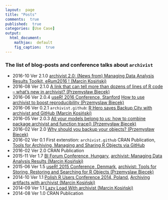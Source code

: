 ```yaml
---
layout:  page
title: "Posts"
comments:  true
published:  true
categories: [Use Case]
output:
  html_document:
    mathjax:  default
    fig_caption:  true
---
```


	
###  The list of blog-posts and conference talks about `archivist`

- 2016-10 Ver 2.1.0 [archivist 2.0: (News from)
Managing Data Analysis Results Toolkit, eRum2016 ! (Marcin Kosiński)](http://r-addict.com/eRum2016/#/)
- 2016-08 Ver 2.1.0 [A link that can tell more than dozens of lines of R code – what’s new in archivist? (Przemysław Biecek)](https://www.r-bloggers.com/a-link-that-can-tell-more-than-dozens-of-lines-of-r-code-whats-new-in-archivist/)
- 2016-06 Ver 2.0.4 [useR! 2016 Conference, Stanford](http://user2016.org/) [How to use archivist
to boost reproducibility (Przemyslaw Biecek)](https://channel9.msdn.com/Events/useR-international-R-User-conference/useR2016/How-to-use-the-archivist-package-to-boost-reproducibility-of-your-research)
- 2016-06 Ver 0.2.1 `archivist.github`: [R Hero saves Backup City with archivist and GitHub (Marcin Kosiński)](http://www.r-bloggers.com/r-hero-saves-backup-city-with-archivist-and-github/)
- 2016-05 Ver 2.0.3 [All your models belong to us: how to combine package archivist and function trace() (Przemysław Biecek)](http://www.r-bloggers.com/all-your-models-belong-to-us-how-to-combine-package-archivist-and-function-trace/)
- 2016-02 Ver 2.0 [Why should you backup your objects? (Przemysław Biecek)](http://www.r-bloggers.com/why-should-you-backup-your-r-objects/)
- 2016-02 Ver 0.1 First extenstion: `archivist.github` CRAN Publication, [Tools for Archiving, Managing and Sharing R Objects via GitHub](http://marcinkosinski.github.io/archivist.github/)
- 2016-02 Ver 2.0 CRAN Publication 
- 2015-11 Ver 1.7 [BI Forum Conference, Hungary](https://budapestbi2015.sched.org/event/4JA8/archivist-managing-data-analysis-results), [
archivist: Managing Data Analysis Results
(Marcin Kosiński)](https://github.com/pbiecek/archivist/tree/gh-pages/files/archivist_BIFORUM.pdf)   
- 2015-06 Ver 1.5 [useR! 2015 Conference, Denmark](http://user2015.math.aau.dk/), [archivist: Tools for Storing, Restoring and Searching for R Objects (Przemyslaw Biecek)](http://user2015.math.aau.dk/presentations/185.pdf)
- 2014-10 Ver 1.1 [Polish R Users Conference 2014, Poland](http://www.estymator.ue.poznan.pl/pazur/), [Archiving artifacts with archivist (Marcin Kosiński)](https://github.com/MarcinKosinski/Museum/blob/master/pazur_kosinski.pdf)
- 2014-09 Ver 1.1 [Lazy Load With archivist (Marcin Kosiński)](http://smarterpoland.pl/index.php/2014/09/lazy-load-with-archivist/)
- 2014-08 Ver 1.0 CRAN Publication
